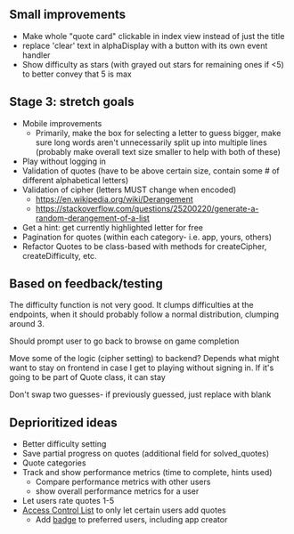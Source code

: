 ## Small improvements
- Make whole "quote card" clickable in index view instead of just the title
- replace 'clear' text in alphaDisplay with a button with its own event handler
- Show difficulty as stars (with grayed out stars for remaining ones if <5) to better convey that 5 is max

## Stage 3: stretch goals
- Mobile improvements
  - Primarily, make the box for selecting a letter to guess bigger, make sure long words aren't unnecessarily split up into multiple lines (probably make overall text size smaller to help with both of these)
- Play without logging in
- Validation of quotes (have to be above certain size, contain some # of different alphabetical letters)
- Validation of cipher (letters MUST change when encoded)
  - https://en.wikipedia.org/wiki/Derangement
  - https://stackoverflow.com/questions/25200220/generate-a-random-derangement-of-a-list
- Get a hint: get currently highlighted letter for free
- Pagination for quotes (within each category- i.e. app, yours, others)
- Refactor Quotes to be class-based with methods for createCipher, createDifficulty, etc.

## Based on feedback/testing
The difficulty function is not very good. It clumps difficulties at the endpoints, when it should probably follow a normal distribution, clumping around 3.

Should prompt user to go back to browse on game completion

Move some of the logic (cipher setting) to backend? Depends what might want to stay on frontend in case I get to playing without signing in. If it's going to be part of Quote class, it can stay

Don't swap two guesses- if previously guessed, just replace with blank

## Deprioritized ideas
- Better difficulty setting
- Save partial progress on quotes (additional field for solved_quotes)
- Quote categories
- Track and show performance metrics (time to complete, hints used)
  - Compare performance metrics with other users
  - show overall performance metrics for a user
- Let users rate quotes 1-5
- [Access Control List](https://en.wikipedia.org/wiki/Access-control_list) to only let certain users add quotes
  - Add [badge](https://react-bootstrap.github.io/components/badge/) to preferred users, including app creator
